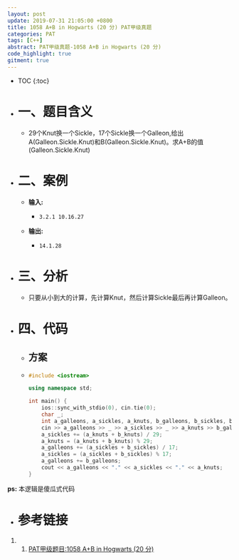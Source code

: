```yaml
---
layout: post
update: 2019-07-31 21:05:00 +0800
title: 1058 A+B in Hogwarts (20 分) PAT甲级真题
categories: PAT
tags: [C++]
abstract: PAT甲级真题-1058 A+B in Hogwarts (20 分)
code_highlight: true
gitment: true
---
```

* TOC
{:toc}
* # 一、题目含义

    * 29个Knut换一个Sickle，17个Sickle换一个Galleon,给出A(Galleon.Sickle.Knut)和B(Galleon.Sickle.Knut)。求A+B的值(Galleon.Sickle.Knut)
* # 二、案例
  
    * **输入:**    
        *   ```none
            3.2.1 10.16.27
            ```
    * **输出:** 
        *   ```none
            14.1.28
            ```
* # 三、分析
    * 只要从小到大的计算，先计算Knut，然后计算Sickle最后再计算Galleon。
* # 四、代码
  
    *   ## 方案
    *   ```cpp
        #include <iostream>
        
        using namespace std;
        
        int main() {
            ios::sync_with_stdio(0), cin.tie(0);
            char _;
            int a_galleons, a_sickles, a_knuts, b_galleons, b_sickles, b_knuts;
            cin >> a_galleons >> _ >> a_sickles >> _ >> a_knuts >> b_galleons >> _ >> b_sickles >> _ >> b_knuts;
            a_sickles += (a_knuts + b_knuts) / 29;
            a_knuts = (a_knuts + b_knuts) % 29;
            a_galleons += (a_sickles + b_sickles) / 17;
            a_sickles = (a_sickles + b_sickles) % 17;
            a_galleons += b_galleons;
            cout << a_galleons << "." << a_sickles << "." << a_knuts;
        }
        ```

**ps:** 本逻辑是傻瓜式代码
* # 参考链接

1. 1. [PAT甲级题目:1058 A+B in Hogwarts (20 分)](https://pintia.cn/problem-sets/994805342720868352/problems/994805416519647232)
